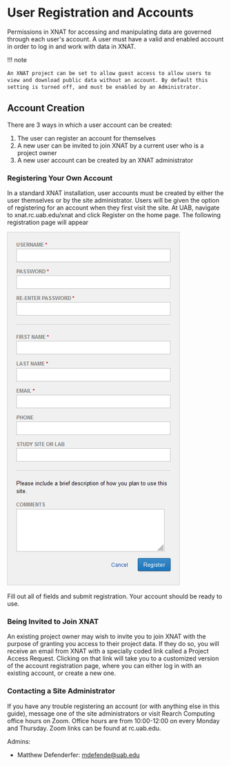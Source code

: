# User Registration and Accounts

Permissions in XNAT for accessing and manipulating data are governed through each user's account. A user must have a valid and enabled account in order to log in and work with data in XNAT.

!!! note

    An XNAT project can be set to allow guest access to allow users to view and download public data without an account. By default this setting is turned off, and must be enabled by an Administrator.

## Account Creation

There are 3 ways in which a user account can be created:

1. The user can register an account for themselves
2. A new user can be invited to join XNAT by a current user who is a project owner
3. A new user account can be created by an XNAT administrator

### Registering Your Own Account

In a standard XNAT installation, user accounts must be created by either the user themselves or by the site administrator. Users will be given the option of registering for an account when they first visit the site. At UAB, navigate to xnat.rc.uab.edu/xnat and click Register on the home page. The following registration page will appear

![! Registration ><](images/registration.png)

Fill out all of fields and submit registration. Your account should be ready to use.

### Being Invited to Join XNAT

An existing project owner may wish to invite you to join XNAT with the purpose of granting you access to their project data. If they do so, you will receive an email from XNAT with a specially coded link called a Project Access Request. Clicking on that link will take you to a customized version of the account registration page, where you can either log in with an existing account, or create a new one.

### Contacting a Site Administrator

If you have any trouble registering an account (or with anything else in this guide), message one of the site administrators or visit Rearch Computing office hours on Zoom. Office hours are from 10:00-12:00 on every Monday and Thursday. Zoom links can be found at rc.uab.edu.

Admins:  

- Matthew Defenderfer: <mdefende@uab.edu>
